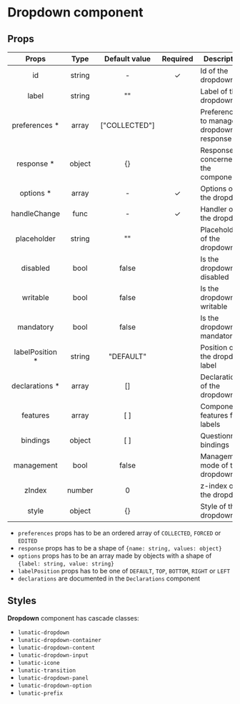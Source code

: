 # Dropdown component

## Props

|      Props       |  Type  | Default value | Required | Description                             |
| :--------------: | :----: | :-----------: | :------: | --------------------------------------- |
|        id        | string |       -       |    ✓     | Id of the dropdown                      |
|      label       | string |      ""       |          | Label of the dropdown                   |
|  preferences \*  | array  | ["COLLECTED"] |          | Preferences to manage dropdown response |
|   response \*    | object |      {}       |          | Response concerned by the component     |
|    options \*    | array  |       -       |    ✓     | Options of the dropdown                 |
|   handleChange   |  func  |       -       |    ✓     | Handler of the dropdown                 |
|   placeholder    | string |      ""       |          | Placeholder of the dropdown             |
|     disabled     |  bool  |     false     |          | Is the dropdown disabled                |
|     writable     |  bool  |     false     |          | Is the dropdown writable                |
|    mandatory     |  bool  |     false     |          | Is the dropdown mandatory               |
| labelPosition \* | string |   "DEFAULT"   |          | Position of the dropdown label          |
| declarations \*  | array  |      []       |          | Declarations of the dropdown            |
|     features     | array  |      [ ]      |          | Component features for labels           |
|     bindings     | object |      [ ]      |          | Questionnaire bindings                  |
|    management    |  bool  |     false     |          | Management mode of the dropdown         |
|      zIndex      | number |       0       |          | z-index of the dropdown                 |
|      style       | object |      {}       |          | Style of the dropdown                   |

- `preferences` props has to be an ordered array of `COLLECTED`, `FORCED` or `EDITED`
- `response` props has to be a shape of `{name: string, values: object}`
- `options` props has to be an array made by objects with a shape of `{label: string, value: string}`
- `labelPosition` props has to be one of `DEFAULT`, `TOP`, `BOTTOM`, `RIGHT` or `LEFT`
- `declarations` are documented in the `Declarations` component

## Styles

**Dropdown** component has cascade classes:

- `lunatic-dropdown`
- `lunatic-dropdown-container`
- `lunatic-dropdown-content`
- `lunatic-dropdown-input`
- `lunatic-icone`
- `lunatic-transition`
- `lunatic-dropdown-panel`
- `lunatic-dropdown-option`
- `lunatic-prefix`
